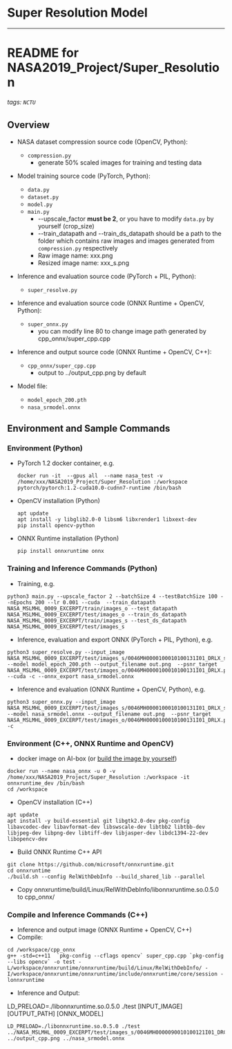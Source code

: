 # Super Resolution Model
---

README for NASA2019_Project/Super_Resolution 
===

###### tags: `NCTU`

## Overview

* NASA dataset compression source code (OpenCV, Python):
  - `compression.py`
    - generate 50% scaled images for training and testing data

* Model training source code (PyTorch, Python):
  - `data.py`
  - `dataset.py`
  - `model.py`
  - `main.py`
    - --upscale_factor **must be 2**, or you have to modify `data.py` by yourself (crop_size)
    - --train_datapath and --train_ds_datapath should be a path to the folder which contains raw images and images generated from `compression.py` respectively
    - Raw image name: xxx.png
    - Resized image name: xxx_s.png

* Inference and evaluation source code (PyTorch + PIL, Python):
  - `super_resolve.py`

* Inference and evaluation source code (ONNX Runtime + OpenCV, Python):
  - `super_onnx.py`
    - you can modify line 80 to change image path generated by cpp_onnx/super_cpp.cpp

* Inference and output source code (ONNX Runtime + OpenCV, C++):
  - `cpp_onnx/super_cpp.cpp`
    - output to ../output_cpp.png by default

* Model file:
  - `model_epoch_200.pth`
  - `nasa_srmodel.onnx`

## Environment and Sample Commands
### Environment (Python)
  * PyTorch 1.2 docker container, e.g.
    ```
    docker run -it  --gpus all  --name nasa_test -v /home/xxx/NASA2019_Project/Super_Resolution :/workspace pytorch/pytorch:1.2-cuda10.0-cudnn7-runtime /bin/bash
    ```
  * OpenCV installation (Python)
    ```
    apt update
    apt install -y libglib2.0-0 libsm6 libxrender1 libxext-dev
    pip install opencv-python
    ```
  * ONNX Runtime installation (Python)
    ```
    pip install onnxruntime onnx
    ```

### Training and Inference Commands (Python)
  * Training, e.g.
  ```
  python3 main.py --upscale_factor 2 --batchSize 4 --testBatchSize 100 --nEpochs 200 --lr 0.001 --cuda  --train_datapath NASA_MSLMHL_0009_EXCERPT/train/images_o --test_datapath NASA_MSLMHL_0009_EXCERPT/test/images_o --train_ds_datapath NASA_MSLMHL_0009_EXCERPT/train/images_s --test_ds_datapath NASA_MSLMHL_0009_EXCERPT/test/images_s
  ```
  * Inference, evaluation and export ONNX (PyTorch + PIL, Python), e.g.
  ```
  python3 super_resolve.py --input_image NASA_MSLMHL_0009_EXCERPT/test/images_s/0046MH0000100010100131I01_DRLX_s.png --model model_epoch_200.pth --output_filename out.png  --psnr_target NASA_MSLMHL_0009_EXCERPT/test/images_o/0046MH0000100010100131I01_DRLX.png --cuda -c --onnx_export nasa_srmodel.onnx
  ```
  * Inference and evaluation (ONNX Runtime + OpenCV, Python), e.g.
  ```
  python3 super_onnx.py --input_image NASA_MSLMHL_0009_EXCERPT/test/images_s/0046MH0000100010100131I01_DRLX_s.png  --model nasa_srmodel.onnx --output_filename out.png  --psnr_target  NASA_MSLMHL_0009_EXCERPT/test/images_o/0046MH0000100010100131I01_DRLX.png -c
  ```

### Environment (C++, ONNX Runtime and OpenCV)
  * docker image on AI-box (or [build the image by yourself](https://github.com/microsoft/onnxruntime/tree/master/tools/ci_build/github/linux/docker))
  ```
  docker run --name nasa_onnx -u 0 -v /home/xxx/NASA2019_Project/Super_Resolution :/workspace -it onnxruntime_dev /bin/bash
  cd /workspace
  ```
  * OpenCV installation (C++)
  ```
  apt update
  apt install -y build-essential git libgtk2.0-dev pkg-config libavcodec-dev libavformat-dev libswscale-dev libtbb2 libtbb-dev libjpeg-dev libpng-dev libtiff-dev libjasper-dev libdc1394-22-dev libopencv-dev
  ```
  * Build ONNX Runtime C++ API
  ```
  git clone https://github.com/microsoft/onnxruntime.git
  cd onnxruntime
  ./build.sh --config RelWithDebInfo --build_shared_lib --parallel
  ```
  * Copy onnxruntime/build/Linux/RelWithDebInfo/libonnxruntime.so.0.5.0 to cpp_onnx/


### Compile and Inference Commands (C++)
* Inference and output image (ONNX Runtime + OpenCV, C++)
* Compile:
```
cd /workspace/cpp_onnx
g++ -std=c++11  `pkg-config --cflags opencv` super_cpp.cpp `pkg-config --libs opencv` -o test -L/workspace/onnxruntime/onnxruntime/build/Linux/RelWithDebInfo/ -I/workspace/onnxruntime/onnxruntime/include/onnxruntime/core/session -lonnxruntime
```
* Inference and Output:
    
LD_PRELOAD=./libonnxruntime.so.0.5.0 ./test [INPUT_IMAGE] [OUTPUT_PATH] [ONNX_MODEL]
```
LD_PRELOAD=./libonnxruntime.so.0.5.0 ./test ../NASA_MSLMHL_0009_EXCERPT/test/images_s/0046MH0000090010100121I01_DRCX_s.png ../output_cpp.png ../nasa_srmodel.onnx
```
